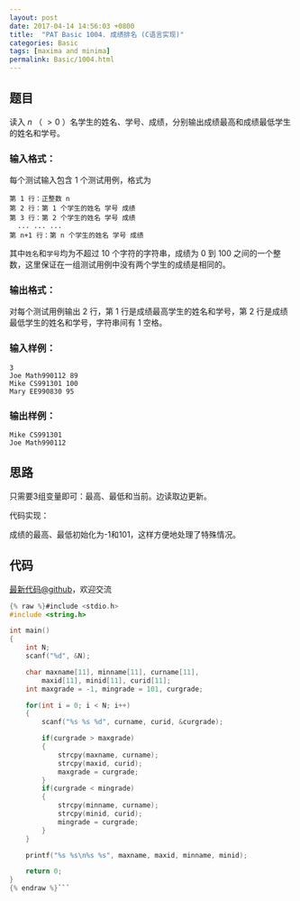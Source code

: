 ```yaml
---
layout: post
date: 2017-04-14 14:56:03 +0800
title:  "PAT Basic 1004. 成绩排名 (C语言实现)"
categories: Basic
tags: [maxima and minima]
permalink: Basic/1004.html
---
```


## 题目

读入 $n$ （ $>0$ ）名学生的姓名、学号、成绩，分别输出成绩最高和成绩最低学生的姓名和学号。

### 输入格式：

每个测试输入包含 1 个测试用例，格式为

    
    
    第 1 行：正整数 n
    第 2 行：第 1 个学生的姓名 学号 成绩
    第 3 行：第 2 个学生的姓名 学号 成绩
      ... ... ...
    第 n+1 行：第 n 个学生的姓名 学号 成绩
    

其中`姓名`和`学号`均为不超过 10 个字符的字符串，成绩为 0 到 100 之间的一个整数，这里保证在一组测试用例中没有两个学生的成绩是相同的。

### 输出格式：

对每个测试用例输出 2 行，第 1 行是成绩最高学生的姓名和学号，第 2 行是成绩最低学生的姓名和学号，字符串间有 1 空格。

### 输入样例：

    
    
    3
    Joe Math990112 89
    Mike CS991301 100
    Mary EE990830 95
    

### 输出样例：

    
    
    Mike CS991301
    Joe Math990112
    



## 思路


只需要3组变量即可：最高、最低和当前。边读取边更新。

代码实现：

成绩的最高、最低初始化为-1和101，这样方便地处理了特殊情况。


## 代码

[最新代码@github](https://github.com/OliverLew/PAT/blob/master/PATBasic/1004.c)，欢迎交流
```c
{% raw %}#include <stdio.h>
#include <string.h>

int main()
{
    int N;
    scanf("%d", &N);

    char maxname[11], minname[11], curname[11],
        maxid[11], minid[11], curid[11];
    int maxgrade = -1, mingrade = 101, curgrade;

    for(int i = 0; i < N; i++)
    {
        scanf("%s %s %d", curname, curid, &curgrade);

        if(curgrade > maxgrade)
        {
            strcpy(maxname, curname);
            strcpy(maxid, curid);
            maxgrade = curgrade;
        }
        if(curgrade < mingrade)
        {
            strcpy(minname, curname);
            strcpy(minid, curid);
            mingrade = curgrade;
        }
    }

    printf("%s %s\n%s %s", maxname, maxid, minname, minid);

    return 0;
}
{% endraw %}```